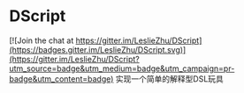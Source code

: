 # DScript

[![Join the chat at https://gitter.im/LeslieZhu/DScript](https://badges.gitter.im/LeslieZhu/DScript.svg)](https://gitter.im/LeslieZhu/DScript?utm_source=badge&utm_medium=badge&utm_campaign=pr-badge&utm_content=badge)
实现一个简单的解释型DSL玩具
